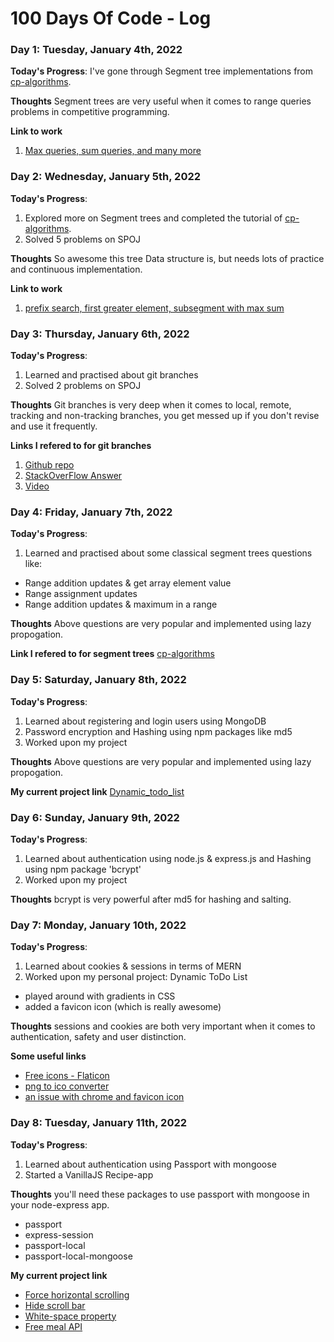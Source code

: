 # 100 Days Of Code - Log

### Day 1: Tuesday, January 4th, 2022

**Today's Progress**: I've gone through Segment tree implementations from [cp-algorithms](https://cp-algorithms.com/data_structures/segment_tree.html).

**Thoughts** Segment trees are very useful when it comes to range queries problems in competitive programming.

**Link to work**
1. [Max queries, sum queries, and many more](https://github.com/chawlajay/algorithms_cpp/tree/main/segmentTrees)

### Day 2: Wednesday, January 5th, 2022

**Today's Progress**: 
1. Explored more on Segment trees and completed the tutorial of [cp-algorithms](https://cp-algorithms.com/data_structures/segment_tree.html).
2. Solved 5 problems on SPOJ

**Thoughts** So awesome this tree Data structure is, but needs lots of practice and continuous implementation.

**Link to work**
1. [prefix search, first greater element, subsegment with max sum](https://github.com/chawlajay/algorithms_cpp/tree/main/segmentTrees)

### Day 3: Thursday, January 6th, 2022

**Today's Progress**: 
1. Learned and practised about git branches
2. Solved 2 problems on SPOJ

**Thoughts** Git branches is very deep when it comes to local, remote, tracking and non-tracking branches, you get messed up if you don't revise and use it frequently.

**Links I refered to for git branches**
1.  [Github repo](https://t.co/hTtH3AFBeF)
2.  [StackOverFlow Answer](https://t.co/8Sogo6KHMN)
3.  [Video](https://t.co/GssbOXnTfP)

### Day 4: Friday, January 7th, 2022

**Today's Progress**: 
1. Learned and practised about some classical segment trees questions like:
- Range addition updates & get array element value
- Range assignment updates
- Range addition updates & maximum in a range

**Thoughts** Above questions are very popular and implemented using lazy propogation.

**Link I refered to for segment trees**
[cp-algorithms](https://cp-algorithms.com/data_structures/segment_tree.html)

### Day 5: Saturday, January 8th, 2022

**Today's Progress**: 
1. Learned about registering and login users using MongoDB
2. Password encryption and Hashing using npm packages like md5
3. Worked upon my project

**Thoughts** Above questions are very popular and implemented using lazy propogation.

**My current project link**
[Dynamic_todo_list](https://github.com/chawlajay/Dynamic_TODO_List)

### Day 6: Sunday, January 9th, 2022

**Today's Progress**: 
1. Learned about authentication using node.js & express.js and Hashing using npm package 'bcrypt'
2. Worked upon my project

**Thoughts** bcrypt is very powerful after md5 for hashing and salting.

### Day 7: Monday, January 10th, 2022

**Today's Progress**: 
1. Learned about cookies & sessions in terms of MERN
2. Worked upon my personal project: Dynamic ToDo List
  - played around with gradients in CSS
  - added a favicon icon (which is really awesome)

**Thoughts** sessions and cookies are both very important when it comes to authentication, safety and user distinction.

**Some useful links**
- [Free icons - Flaticon](https://www.flaticon.com/)
- [png to ico converter](https://cloudconvert.com/png-to-ico)
- [an issue with chrome and favicon icon](https://stackoverflow.com/questions/13780402/html-favicon-ico-wont-show-on-google-chrome)

### Day 8: Tuesday, January 11th, 2022

**Today's Progress**: 
1. Learned about authentication using Passport with mongoose
2. Started a VanillaJS Recipe-app

**Thoughts** you'll need these packages to use passport with mongoose in your node-express app. 
- passport
- express-session
- passport-local
- passport-local-mongoose

**My current project link**
- [Force horizontal scrolling](https://stackoverflow.com/questions/9707807/how-to-force-horizontal-scrolling-in-an-html-list-using-css)
- [Hide scroll bar](https://stackoverflow.com/questions/16670931/hide-scroll-bar-but-while-still-being-able-to-scroll)
- [White-space property](https://css-tricks.com/almanac/properties/w/whitespace/)
- [Free meal API](https://themealdb.com/api.php)
